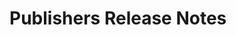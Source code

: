 <!-- Release notes authoring guidelines: http://keepachangelog.com/ -->

# Publishers Release Notes

<!-- ## [Unreleased] -->

<!--## [VERSION] - [RELEASE_DATE]-->
